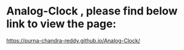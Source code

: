 # Analog-Clock , please find below link to view the page:
https://purna-chandra-reddy.github.io/Analog-Clock/

